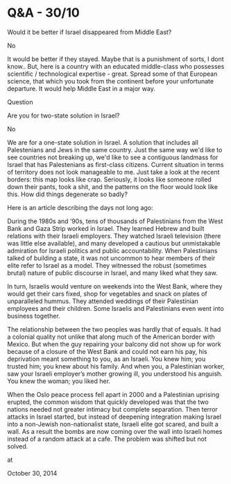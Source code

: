 # Q&A - 30/10
Would it be better if Israel disappeared from Middle East?

No

It would be better if they stayed.  Maybe that is a punishment of sorts, I dont know.. But, here is a country with an educated middle-class who possesses scientific / technological expertise - great.  Spread some of that European science, that which you took from the continent before your unfortunate departure.  It would help  Middle East in a major way.

Question

Are you for two-state solution in Israel?

No

We are for a one-state solution in Israel. A solution that includes all Palestenians and Jews in the same country. Just the same way  we'd like to see countries not breaking up, we'd like to see a contiguous landmass for Israel that has Palestenians as first-class citizens. Current situation in terms of territory does not look manageable to me. Just take a look at the recent borders: this map looks like crap. Seriously, it looks like someone rolled down their pants, took a shit, and the patterns on the floor would look like this. How did things degenerate so badly?

Here is an article describing the days not long ago:

During the 1980s and ’90s, tens of thousands of Palestinians from the West Bank and Gaza Strip worked in Israel. They learned Hebrew and built relations with their Israeli employers. They watched Israeli television (there was little else available), and many developed a cautious but unmistakable admiration for Israeli politics and public accountability. When Palestinians talked of building a state, it was not uncommon to hear members of their elite refer to Israel as a model. They witnessed the robust (sometimes brutal) nature of public discourse in Israel, and many liked what they saw.

In turn, Israelis would venture on weekends into the West Bank, where they would get their cars fixed, shop for vegetables and snack on plates of unparalleled hummus. They attended weddings of their Palestinian employees and their children. Some Israelis and Palestinians even went into business together.

The relationship between the two peoples was hardly that of equals. It had a colonial quality not unlike that along much of the American border with Mexico. But when the guy repairing your balcony did not show up for work because of a closure of the West Bank and could not earn his pay, his deprivation meant something to you, as an Israeli. You knew him; you trusted him; you knew about his family. And when you, a Palestinian worker, saw your Israeli employer’s mother growing ill, you understood his anguish. You knew the woman; you liked her.

When the Oslo peace process fell apart in 2000 and a Palestinian uprising erupted, the common wisdom that quickly developed was that the two nations needed not greater intimacy but complete separation.
Then terror attacks in Israel started, but instead of deepening integration making Israel into a non-Jewish non-nationalist state, Israeli  elite got scared, and built a wall. As a result  the bombs are now coming over the wall into Israeli homes instead of a random attack at a cafe. The problem was shifted but not solved.








at

October 30, 2014















